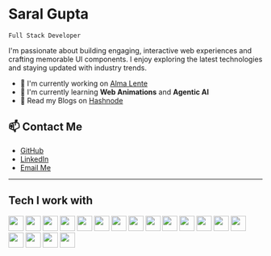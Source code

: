 # Saral Gupta

`Full Stack Developer`

<p>I'm passionate about building engaging, interactive web experiences and crafting memorable UI components. I enjoy exploring the latest technologies and staying updated with industry trends.</p>

- 🔭 I'm currently working on [Alma Lente](http://modern-landing-page-jet.vercel.app) <br>
- 🌱 I'm currently learning **Web Animations** and **Agentic AI** <br>
- 💬 Read my Blogs on [Hashnode](https://hashnode.com/@srlgpta)

## 📫 Contact Me

- [GitHub](https://github.com/saral-gupta7)
- [LinkedIn](https://www.linkedin.com/in/saralgupta7/)
- [Email Me](mailto:saral.guptaw@gmail.com)

---

## Tech I work with
<p align = "left">
<img src="https://cdn.jsdelivr.net/gh/devicons/devicon/icons/typescript/typescript-original.svg" width="30" height="30"/>
<img src="https://cdn.jsdelivr.net/gh/devicons/devicon/icons/javascript/javascript-original.svg" width="30" height="30"/>
<img src="https://cdn.jsdelivr.net/gh/devicons/devicon/icons/react/react-original.svg" width="30" height="30"/>
<img src="https://cdn.jsdelivr.net/gh/devicons/devicon/icons/mongodb/mongodb-original.svg" width="30" height="30"/>
<img src="https://cdn.jsdelivr.net/gh/devicons/devicon/icons/prisma/prisma-original.svg" width="30" height="30"/>
<img src="https://cdn.jsdelivr.net/gh/devicons/devicon@latest/icons/tailwindcss/tailwindcss-original.svg" width="30" height="30"/>
<img src="https://cdn.jsdelivr.net/gh/devicons/devicon/icons/postgresql/postgresql-original.svg" width="30" height="30"/>
<img src="https://cdn.jsdelivr.net/gh/devicons/devicon/icons/nodejs/nodejs-original.svg" width="30" height="30"/>
<img src="https://cdn.jsdelivr.net/gh/devicons/devicon@latest/icons/express/express-original.svg" width="30" height="30"/>
<img src="https://cdn.jsdelivr.net/gh/devicons/devicon/icons/git/git-original.svg" width="30" height="30"/>
<img src="https://cdn.jsdelivr.net/gh/devicons/devicon/icons/github/github-original.svg" width="30" height="30"/>
<img src="https://cdn.jsdelivr.net/gh/devicons/devicon@latest/icons/npm/npm-original-wordmark.svg" width="30" height="30"/>
<img src="https://cdn.jsdelivr.net/gh/devicons/devicon@latest/icons/pnpm/pnpm-original.svg" width="30" height="30"/>
<img src="https://cdn.jsdelivr.net/gh/devicons/devicon/icons/python/python-original.svg" width="30" height="30"/>
<img src="https://cdn.jsdelivr.net/gh/devicons/devicon/icons/c/c-original.svg" width="30" height="30"/>
<img src="https://cdn.jsdelivr.net/gh/devicons/devicon@latest/icons/amazonwebservices/amazonwebservices-original-wordmark.svg" width="30" height="30"/>
<img src="https://cdn.jsdelivr.net/gh/devicons/devicon/icons/googlecloud/googlecloud-original.svg" width="30" height="30"/>
<img src="https://cdn.jsdelivr.net/gh/devicons/devicon/icons/bash/bash-original.svg" width="30" height="30"/>
</p>
